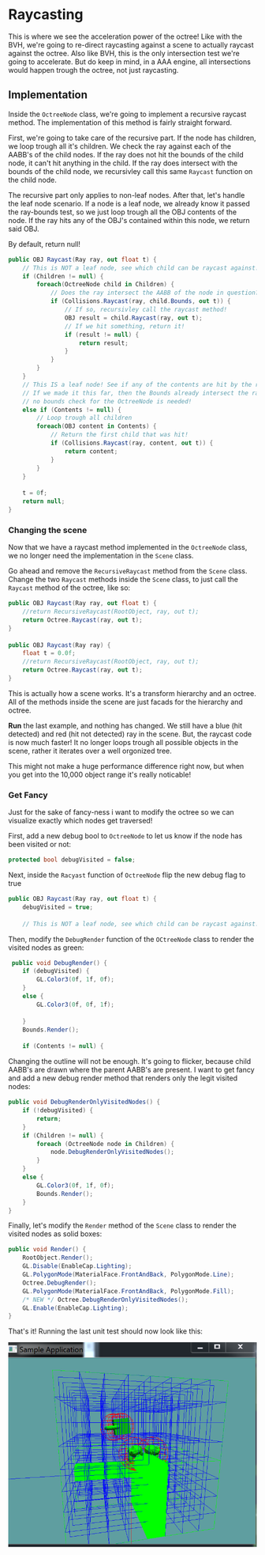 # Raycasting

This is where we see the acceleration power of the octree! Like with the BVH, we're going to re-direct raycasting against a scene to actually raycast against the octree. Also like BVH, this is the only intersection test we're going to accelerate. But do keep in mind, in a AAA engine, all intersections would happen trough the octree, not just raycasting.

## Implementation

Inside the ```OctreeNode``` class, we're going to implement a recursive raycast method. The implementation of this method is fairly straight forward.

First, we're going to take care of the recursive part. If the node has children, we loop trough all it's children. We check the ray against each of the AABB's of the child nodes. If the ray does not hit the bounds of the child node, it can't hit anything in the child. If the ray does intersect with the bounds of the child node, we recursivley call this same ```Raycast``` function on the child node.

The recursive part only applies to non-leaf nodes. After that, let's handle the leaf node scenario. If a node is a leaf node, we already know it passed the ray-bounds test, so we just loop trough all the OBJ contents of the node. If the ray hits any of the OBJ's contained within this node, we return said OBJ.

By default, return null!


```cs
public OBJ Raycast(Ray ray, out float t) {
    // This is NOT a leaf node, see which child can be raycast against!
    if (Children != null) {
        foreach(OctreeNode child in Children) {
            // Does the ray intersect the AABB of the node in question?
            if (Collisions.Raycast(ray, child.Bounds, out t)) {
                // If so, recursivley call the raycast method!
                OBJ result = child.Raycast(ray, out t);
                // If we hit something, return it!
                if (result != null) {
                    return result;
                }
            }
        }
    }
    // This IS a leaf node! See if any of the contents are hit by the ray.
    // If we made it this far, then the Bounds already intersect the ray,
    // no bounds check for the OctreeNode is needed!
    else if (Contents != null) {
        // Loop trough all children
        foreach(OBJ content in Contents) {
            // Return the first child that was hit!
            if (Collisions.Raycast(ray, content, out t)) {
                return content;
            }
        }
    }

    t = 0f;
    return null;
}
```

### Changing the scene

Now that we have a raycast method implemented in the ```OctreeNode``` class, we no longer need the implementation in the ```Scene``` class.

Go ahead and remove the ```RecursiveRaycast``` method from the ```Scene``` class. Change the two ```Raycast``` methods inside the ```Scene``` class, to just call the ```Raycast``` method of the octree, like so:


```cs
public OBJ Raycast(Ray ray, out float t) {
    //return RecursiveRaycast(RootObject, ray, out t);
    return Octree.Raycast(ray, out t);
}

public OBJ Raycast(Ray ray) {
    float t = 0.0f;
    //return RecursiveRaycast(RootObject, ray, out t);
    return Octree.Raycast(ray, out t);
}
```

This is actually how a scene works. It's a transform hierarchy and an octree. All of the methods inside the scene are just facads for the hierarchy and octree.

__Run__ the last example, and nothing has changed. We still have a blue (hit detected) and red (hit not detected) ray in the scene. But, the raycast code is now much faster! It no longer loops trough all possible objects in the scene, rather it iterates over a well orgonized tree. 

This might not make a huge performance difference right now, but when you get into the 10,000 object range it's really noticable!

### Get Fancy

Just for the sake of fancy-ness i want to modify the octree so we can visualize exactly which nodes get traversed!

First, add a new debug bool to ```OctreeNode``` to let us know if the node has been visited or not:

```cs
protected bool debugVisited = false;
```

Next, inside the ```Racyast``` function of ```OctreeNode``` flip the new debug flag to true

```cs
public OBJ Raycast(Ray ray, out float t) {
    debugVisited = true;

    // This is NOT a leaf node, see which child can be raycast against!
```

Then, modify the ```DebugRender``` function of the ```OCtreeNode``` class to render the visited nodes as green:

```cs
 public void DebugRender() {
    if (debugVisited) {
        GL.Color3(0f, 1f, 0f);
    }
    else {
        GL.Color3(0f, 0f, 1f);

    }
    Bounds.Render();

    if (Contents != null) {
```

Changing the outline will not be enough. It's going to flicker, because child AABB's are drawn where the parent AABB's are present. I want to get fancy and add a new debug render method that renders only the legit visited nodes:

```cs
public void DebugRenderOnlyVisitedNodes() {
    if (!debugVisited) {
        return;
    }
    if (Children != null) {
        foreach (OctreeNode node in Children) {
            node.DebugRenderOnlyVisitedNodes();
        }
    }
    else {
        GL.Color3(0f, 1f, 0f);
        Bounds.Render();
    }
}
```

Finally, let's modify the ```Render``` method of the ```Scene``` class to render the visited nodes as solid boxes:

```cs
public void Render() {
    RootObject.Render();
    GL.Disable(EnableCap.Lighting);
    GL.PolygonMode(MaterialFace.FrontAndBack, PolygonMode.Line);
    Octree.DebugRender();
    GL.PolygonMode(MaterialFace.FrontAndBack, PolygonMode.Fill);
    /* NEW */ Octree.DebugRenderOnlyVisitedNodes();
    GL.Enable(EnableCap.Lighting);
}
```

That's it! Running the last unit test should now look like this:

![Visited](unit_test_visited_nodes.png)
